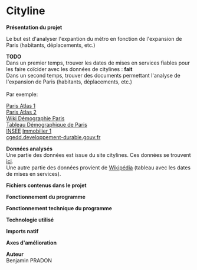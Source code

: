 # Cityline
**Présentation du projet** <br />

Le but est d'analyser l'expantion du métro en fonction de l'expansion de Paris (habitants, déplacements, etc.) <br />

**TODO** <br />
Dans un premier temps, trouver les dates de mises en services fiables pour les faire coïcider avec les données de citylines : **fait** <br />
Dans un second temps, trouver des documents permettant l'analyse de l'expansion de Paris (habitants, déplacements, etc.) <br />
<br />
Par exemple: <br />

[Paris Atlas 1](http://paris-atlas-historique.fr/8.html) <br /> 
[Paris Atlas 2](http://paris-atlas-historique.fr/resources/tableau+population.jpg) <br />
[Wiki Démographie Paris](https://fr.wikipedia.org/wiki/D%C3%A9mographie_de_Paris) <br />
[Tableau Démographique de Paris](https://fr.wikipedia.org/wiki/Mod%C3%A8le:Tableau_D%C3%A9mographie_Paris#Carte) <br />
[INSEE](https://www.insee.fr/fr/statistiques/2012713) 
[Immobilier 1](https://politiquedulogement.com/2018/05/20-ans-de-hausse-des-prix-immobiliers-en-ile-de-france-a-qui-la-faute/) <br />
[cgedd.developpement-durable.gouv.fr](http://www.cgedd.developpement-durable.gouv.fr/prix-immobilier-evolution-a-long-terme-a1048.html) <br />


**Données analysés** <br />
Une partie des données est issue du site citylines. Ces données se trouvent [ici](https://www.citylines.co/data?city=paris#city "Cityline"). <br />
Une autre partie des données provient de [Wikipédia](https://fr.wikipedia.org/wiki/M%C3%A9tro_de_Paris "Wikipedia") (tableau avec les dates de mises en services). <br />


**Fichiers contenus dans le projet**

**Fonctionnement du programme**

**Fonctionnement technique du programme**

**Technologie utilisé**

**Imports natif**

**Axes d'amélioration**

**Auteur**<br />
Benjamin PRADON
